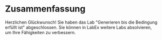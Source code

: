 # Zusammenfassung

Herzlichen Glückwunsch! Sie haben das Lab "Generieren bis die Bedingung erfüllt ist" abgeschlossen. Sie können in LabEx weitere Labs absolvieren, um Ihre Fähigkeiten zu verbessern.
